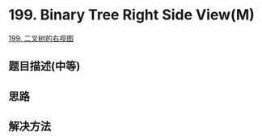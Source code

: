 # 199. Binary Tree Right Side View(M)


[199. 二叉树的右视图](https://leetcode-cn.com/problems/binary-tree-right-side-view/)


## 题目描述(中等)



## 思路



## 解决方法



###




